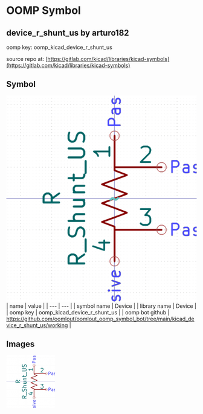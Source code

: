 # OOMP Symbol  
## device_r_shunt_us  by arturo182  
  
oomp key: oomp_kicad_device_r_shunt_us  
  
source repo at: [https://gitlab.com/kicad/libraries/kicad-symbols](https://gitlab.com/kicad/libraries/kicad-symbols)  
## Symbol  
  
[![working.png](working_600.png)](working.png)  
| name | value | 
| --- | --- | 
| symbol name | Device | 
| library name | Device | 
| oomp key | oomp_kicad_device_r_shunt_us | 
| oomp bot github | https://github.com/oomlout/oomlout_oomp_symbol_bot/tree/main/kicad_device_r_shunt_us/working | 
## Images  
  
[![working.png](working_140.png)](working.png)  
